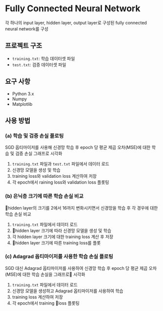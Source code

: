 # Fully Connected Neural Network

각 하나의 input layer, hidden layer, output layer로 구성된 fully connected neural network를 구성

## 프로젝트 구조
- `training.txt`: 학습 데이터셋 파일
- `test.txt`: 검증 데이터셋 파일

## 요구 사항
- Python 3.x
- Numpy
- Matplotlib

## 사용 방법

### (a) 학습 및 검증 손실 플로팅

SGD 옵티마이저를 사용해 신경망 학습 후 epoch 당 평균 제곱 오차(MSE)에 대한 학습 및 검증 손실 그래프로 시각화

1. `training.txt` 파일과 `test.txt` 파일에서 데이터 로드
2. 신경망 모델을 생성 및 학습
3. training loss와 validation loss 계산하여 저장
4. 각 epoch에서 raining loss와 validation loss 플롯팅

### (b) 은닉층 크기에 따른 학습 손실 비교

hidden layer의 크기를 2에서 16까지 변화시키면서 신경망을 학습 후 각 경우에 대한 학습 손실 비교

1. `training.txt` 파일에서 데이터 로드
2. hidden layer 크기에 따라 신경망 모델을 생성 및 학습
3. 각 hidden layer 크기에 대한 training loss 계산 후 저장
4. hidden layer 크기에 따른 training loss를 플롯

### (c) Adagrad 옵티마이저를 사용한 학습 손실 플로팅

SGD 대신 Adagrad 옵티마이저를 사용하여 신경망 학습 후 epoch 당 평균 제곱 오차(MSE)에 대한 학습 손실을 그래프로 시각화

1. `training.txt` 파일에서 데이터 로드
2. 신경망 모델을 생성하고 Adagrad 옵티마이저를 사용하여 학습
3. training loss 계산하여 저장
4. 각 epoch에서 training loss 플롯팅

